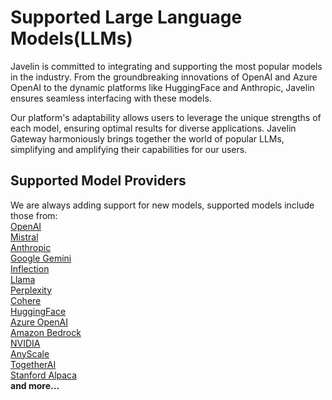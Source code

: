 # Supported Large Language Models(LLMs)

Javelin is committed to integrating and supporting the most popular models in the industry. From the groundbreaking innovations of OpenAI and Azure OpenAI to the dynamic platforms like HuggingFace and Anthropic, Javelin ensures seamless interfacing with these models. 

Our platform's adaptability allows users to leverage the unique strengths of each model, ensuring optimal results for diverse applications. Javelin Gateway harmoniously brings together the world of popular LLMs, simplifying and amplifying their capabilities for our users.

## Supported Model Providers  
We are always adding support for new models, supported models include those from:  
[OpenAI](https://platform.openai.com/docs/models)     
[Mistral](https://docs.mistral.ai/guides/model-selection/)  
[Anthropic](https://docs.anthropic.com/claude/docs/models-overview)  
[Google Gemini](https://ai.google.dev/models)  
[Inflection](https://inflection.ai/inflection-2-5)  
[Llama](https://llama.meta.com/)   
[Perplexity](https://docs.perplexity.ai/docs/model-cards)  
[Cohere](https://cohere.com/)       
[HuggingFace](https://huggingface.co/models)  
[Azure OpenAI](https://learn.microsoft.com/en-us/azure/ai-services/openai/concepts/models)  
[Amazon Bedrock](https://aws.amazon.com/bedrock)  
[NVIDIA](https://catalog.ngc.nvidia.com/ai-foundation-models)  
[AnyScale](https://www.anyscale.com/endpoints)     
[TogetherAI](https://www.together.ai/)       
[Stanford Alpaca](https://crfm.stanford.edu/2023/03/13/alpaca.html)  
**and more...**

